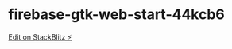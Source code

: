 # firebase-gtk-web-start-44kcb6

[Edit on StackBlitz ⚡️](https://stackblitz.com/edit/firebase-gtk-web-start-44kcb6)